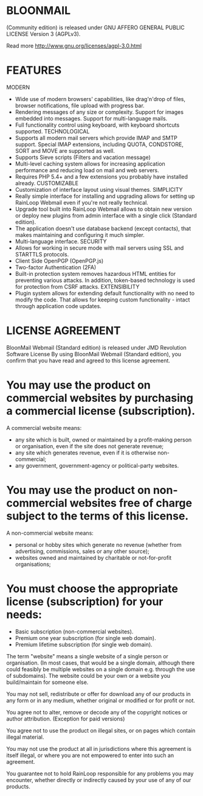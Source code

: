 
# BLOONMAIL
(Community edition) is released under GNU AFFERO GENERAL PUBLIC LICENSE Version 3 (AGPLv3).

Read more http://www.gnu.org/licenses/agpl-3.0.html


# FEATURES
MODERN
- Wide use of modern browsers' capabilities, like drag'n'drop of files, browser notifications, file upload with progress bar.
- Rendering messages of any size or complexity. Support for images embedded into messages. Support for multi-language mails.
- Full functionality control using keyboard, with keyboard shortcuts supported.
TECHNOLOGICAL
- Supports all modern mail servers which provide IMAP and SMTP support. Special IMAP extensions, including QUOTA, CONDSTORE, SORT and MOVE are supported as well.
- Supports Sieve scripts (Filters and vacation message)
- Multi-level caching system allows for increasing application performance and reducing load on mail and web servers.
- Requires PHP 5.4+ and a few extensions you probably have installed already.
CUSTOMIZABLE
- Customization of interface layout using visual themes.
SIMPLICITY
- Really simple interface for installing and upgrading allows for setting up RainLoop Webmail even if you're not really technical.
- Upgrade tool built into RainLoop Webmail allows to obtain new version or deploy new plugins from admin interface with a single click (Standard edition).
- The application doesn't use database backend (except contacts), that makes maintaining and configuring it much simpler.
- Multi-language interface.
SECURITY
- Allows for working in secure mode with mail servers using SSL and STARTTLS protocols.
- Client Side OpenPGP (OpenPGP.js)
- Two-factor Authentication (2FA)
- Built-in protection system removes hazardous HTML entities for preventing various attacks. In addition, token-based technology is used for protection from CSRF attacks.
EXTENSIBILITY
- Plugin system allows for extending default functionality with no need to modify the code. That allows for keeping custom functionality - intact through application code updates.

# LICENSE AGREEMENT

BloonMail Webmail (Standard edition) is released under JMD Revolution Software License
By using BloonMail Webmail (Standard edition), you confirm that you have read and agreed to this license agreement.

# You may use the product on commercial websites by purchasing a commercial license (subscription). 
A commercial website means:
- any site which is built, owned or maintained by a profit-making person or organisation, even if the site does not generate revenue;
- any site which generates revenue, even if it is otherwise non-commercial;
- any government, government-agency or political-party websites.

# You may use the product on non-commercial websites free of charge subject to the terms of this license. 
A non-commercial website means:
- personal or hobby sites which generate no revenue (whether from advertising, commissions, sales or any other source);
- websites owned and maintained by charitable or not-for-profit organisations;

# You must choose the appropriate license (subscription) for your needs:
- Basic subscription (non-commercial websites).
- Premium one year subscription (for single web domain).
- Premium lifetime subscription (for single web domain).

The term "website" means a single website of a single person or organisation. (In most cases, that would be a single domain, although there could feasibly be multiple websites on a single domain e.g. through the use of subdomains). The website could be your own or a website you build/maintain for someone else.

You may not sell, redistribute or offer for download any of our products in any form or in any medium, whether original or modified or for profit or not.

You agree not to alter, remove or decode any of the copyright notices or author attribution. 
(Exception for paid versions)

You agree not to use the product on illegal sites, or on pages which contain illegal material.

You may not use the product at all in jurisdictions where this agreement is itself illegal, or where you are not empowered to enter into such an agreement.

You guarantee not to hold RainLoop responsible for any problems you may encounter, whether directly or indirectly caused by your use of any of our products.
